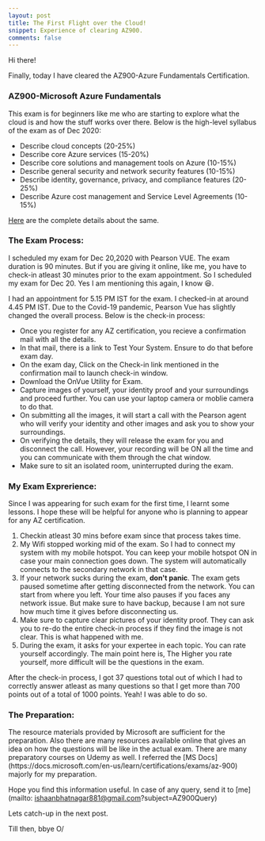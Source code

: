 ```yaml
---
layout: post
title: The First Flight over the Cloud!
snippet: Experience of clearing AZ900.
comments: false
---
```


Hi there!

<p>Finally, today I have cleared the AZ900-Azure Fundamentals Certification.</p>

### AZ900-Microsoft Azure Fundamentals

<p>This exam is for beginners like me who are starting to explore what the cloud is and how the stuff works over there. Below is the high-level syllabus of the exam as of Dec 2020:
<ul>
<li>Describe cloud concepts (20-25%)</li>
<li>Describe core Azure services (15-20%)</li>
<li>Describe core solutions and management tools on Azure (10-15%)</li>
<li>Describe general security and network security features (10-15%)</li>
<li>Describe identity, governance, privacy, and compliance features (20-25%)</li>
<li>Describe Azure cost management and Service Level Agreements (10-15%)</li>
</ul>
</p>

[Here](https://docs.microsoft.com/en-us/learn/certifications/exams/az-900) are the complete details about the same.

### The Exam Process:

<p>I scheduled my exam for Dec 20,2020 with Pearson VUE. The exam duration is 90 minutes. But if you are giving it online, like me, you have to check-in atleast 30 minutes prior to the exam appointment. So I scheduled my exam for Dec 20. Yes I am mentioning this again, I know 😆.

I had an appointment for 5.15 PM IST for the exam. I checked-in at around 4.45 PM IST. Due to the Covid-19 pandemic, Pearson Vue has slightly changed the overall process. Below is the check-in process:
<ul>
<li>Once you register for any AZ certification, you recieve a confirmation mail with all the details.</li>
<li>In that mail, there is a link to Test Your System. Ensure to do that before exam day.</li>
<li>On the exam day, Click on the Check-in link mentioned in the confirmation mail to launch check-in window.</li>
<li>Download the OnVue Utility for Exam.</li>
<li>Capture images of yourself, your identity proof and your surroundings and proceed further. You can use your laptop camera or moblie camera to do that.</li>
<li>On submitting all the images, it will start a call with the Pearson agent who will verify your identity and other images and ask you to show your surroundings.</li>
<li>On verifying the details, they will release the exam for you and disconnect the call. However, your recording will be ON all the time and you can communicate with them through the chat window.</li>
<li>Make sure to sit an isolated room, uninterrupted during the exam.</li>
</ul>
</p>

### My Exam Exprerience:
<p>Since I was appearing for such exam for the first time, I learnt some lessons. I hope these will be helpful for anyone who is planning to appear for any AZ certification.
</p>

<p><ol>
<li> Checkin atleast 30 mins before exam since that process takes time.</li>
<li> My Wifi stopped working mid of the exam. So I had to connect my system with my mobile hotspot. You can keep your mobile hotspot ON in case your main connection goes down. The system will automatically connects to the secondary network in that case.</li>
<li> If your network sucks during the exam, <strong>don't panic</strong>. The exam gets paused sometime after getting disconnected from the network. You can start from where you left. Your time also pauses if you faces any network issue. But make sure to have backup, because I am not sure how much time it gives before disconnecting us.</li>
<li> Make sure to capture clear pictures of your identity proof. They can ask you to re-do the entire check-in process if they find the image is not clear. This is what happened with me.</li>
<li> During the exam, it asks for your expertee in each topic. You can rate yourself accordingly. The main point here is, The Higher you rate yourself, more difficult will be the questions in the exam.</li>
</ol></p>

<p>After the check-in process, I got 37 questions total out of which I had to correctly answer atleast as many questions so that I get more than 700 points out of a total of 1000 points. Yeah! I was able to do so.  </p>

### The Preparation:

<p>The resource materials provided by Microsoft are sufficient for the preparation. Also there are many resources available online that gives an idea on how the questions will be like in the actual exam. There are many preparatory courses on Udemy as well. I referred the [MS Docs](https://docs.microsoft.com/en-us/learn/certifications/exams/az-900) majorly for my preparation.</p>

Hope you find this information useful.
In case of any query, send it to [me](mailto: ishaanbhatnagar881@gmail.com?subject=AZ900Query)

Lets catch-up in the next post.

Till then, bbye O/